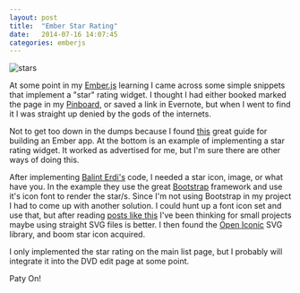 ```yaml
---
layout: post
title:  "Ember Star Rating"
date:   2014-07-16 14:07:45
categories: emberjs
---
```


<p><img alt="stars" src="http://www.thehoick.com/images/stars.png" /></p>

<p>At some point in my <a href="http://emberjs.com/" rel="nofollow">Ember.js</a> learning I came across some simple snippets that implement a "star" rating widget.  I thought I had either booked marked the page in my <a href="https://pinboard.in" rel="nofollow">Pinboard</a>, or saved a link in Evernote, but when I went to find it I was straight up denied by the gods of the internets.</p>

<p>Not to get too down in the dumps because I found <a href="http://www.toptal.com/javascript/a-step-by-step-guide-to-building-your-first-ember-js-app" rel="nofollow">this</a> great guide for building an Ember app.  At the bottom is an example of implementing a star rating widget.  It worked as advertised for me, but I'm sure there are other ways of doing this.</p>

<p>After implementing <a href="http://balinterdi.com/" rel="nofollow">Balint Erdi's</a> code, I needed a star icon, image, or what have you.  In the example they use the great <a href="http://getbootstrap.com/" rel="nofollow">Bootstrap</a> framework and use it's icon font to render the star/s.  Since I'm not using Bootstrap in my project I had to come up with another solution.  I could hunt up a font icon set and use that, but after reading <a href="http://ianfeather.co.uk/ten-reasons-we-switched-from-an-icon-font-to-svg/" rel="nofollow">posts like this</a> I've been thinking for small projects maybe using straight SVG files is better.  I then found the <a href="https://useiconic.com/open/" rel="nofollow">Open Iconic</a> SVG library, and boom star icon acquired.</p>

<p>I only implemented the star rating on the main list page, but I probably will integrate it into the DVD edit page at some point.</p>

<p>Paty On!</p>
</span>
